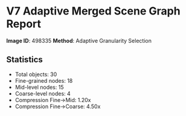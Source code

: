 # V7 Adaptive Merged Scene Graph Report

**Image ID**: 498335
**Method**: Adaptive Granularity Selection

## Statistics

- Total objects: 30
- Fine-grained nodes: 18
- Mid-level nodes: 15
- Coarse-level nodes: 4
- Compression Fine→Mid: 1.20x
- Compression Fine→Coarse: 4.50x
